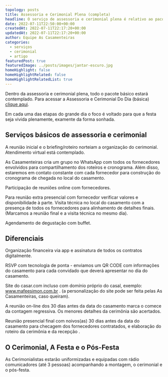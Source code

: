 ```yaml
---
topology: posts
title: Assessoria e Cerimonial Plena (completa)
headline: O serviço de assessoria e cerimonial plena é relativo ao pacote básico dos serviços dAs Casamenteiras.
date: 2022-07-11T22:50:00+00:00
createdAt: 2022-07-11T22:17:20+00:00
updatedAt: 2022-07-11T22:17:20+00:00
author: Equipe As Casamenteiras
categories:
  - serviços
  - cerimonial
  - artigo
featuredPost: true
featuredImage: ../posts/images/jantar-escuro.jpg
homeHighlight: false
homeHighlightRelated: false
homeHighlightRelatedList: true
---
```


Dentro da assessoria e cerimonial plena, todo o pacote básico estará contemplado. Para acessar a Assessoria e Cerimonial Do Dia (básica) [clique aqui](/assessoria-cerimonial-basica-dia).

Em cada uma das etapas do grande dia o foco é voltado para que a festa seja vivida plenamente, examente da forma sonhada.

## Serviços básicos de assessoria e cerimonial

A reunião inicial e o briefing/roteiro norteiam a organização do cerimonial. Atendimento virtual está contemplado.

As Casamenteiras cria um grupo no WhatsApp com todos os fornecedores envolvidos para compartilhamento dos roteiros e cronograma. Além disso, estaremos em contato constante com cada fornecedor para construção do cronograma de chegada no local do casamento.

Participação de reuniões online com fornecedores.

Para reunião extra presencial com fornecedor verificar valores e disponibilidade à parte. Visita técnica no local do casamento com a presença de todos os fornecedores para alinhamento de detalhes finais. (Marcamos a reunião final e a visita técnica no mesmo dia).

Agendamento de degustação com buffet.

## Diferenciais

Organização financeira via app e assinatura de todos os contratos digitalmente.

RSVP com tecnologia de ponta - enviamos um QR CODE com informações do casamento para cada convidado que deverá apresentar no dia do casamento.

Site do casar.com incluso com domínio próprio do casal, exemplo: www.mafeesimon.com.br . (a personalização do site pode ser feita pelas As Casamenteiras, caso queiram).

A reunião on-line dos 30 dias antes da data do casamento marca o comece da contagem regressiva. Os menores detalhes da cerimônia são acertados.

Reunião presencial final com noivos(as) 30 dias antes da data do casamento para checagem dos fornecedores contratados, e elaboração do roteiro da cerimônia e da recepção .

## O Cerimonial, A Festa e o Pós-Festa

As Cerimonialistas estarão uniformizadas e equipadas com rádio comunicadores (até 3 pessoas) acompanhando a montagem, o cerimonial e o pós-festa.
